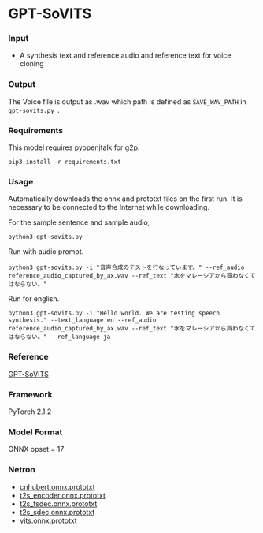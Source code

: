 # GPT-SoVITS

### Input
- A synthesis text and reference audio and reference text for voice cloning

### Output
The Voice file is output as .wav which path is defined as `SAVE_WAV_PATH` in `gpt-sovits.py `.

### Requirements
This model requires pyopenjtalk for g2p.

```
pip3 install -r requirements.txt
```

### Usage
Automatically downloads the onnx and prototxt files on the first run. It is necessary to be connected to the Internet while downloading.

For the sample sentence and sample audio,
```
python3 gpt-sovits.py 
```

Run with audio prompt.

```
python3 gpt-sovits.py -i "音声合成のテストを行なっています。" --ref_audio reference_audio_captured_by_ax.wav --ref_text "水をマレーシアから買わなくてはならない。"
```

Run for english.

```
python3 gpt-sovits.py -i "Hello world. We are testing speech synthesis." --text_language en --ref_audio reference_audio_captured_by_ax.wav --ref_text "水をマレーシアから買わなくてはならない。" --ref_language ja
```

### Reference
[GPT-SoVITS](https://github.com/RVC-Boss/GPT-SoVITS)

### Framework
PyTorch 2.1.2

### Model Format
ONNX opset = 17

### Netron

- [cnhubert.onnx.prototxt](https://netron.app/?url=https://storage.googleapis.com/ailia-models/gpt-sovits/cnhubert.onnx.prototxt)
- [t2s_encoder.onnx.prototxt](https://netron.app/?url=https://storage.googleapis.com/ailia-models/gpt-sovits/t2s_encoder.onnx.prototxt)
- [t2s_fsdec.onnx.prototxt](https://netron.app/?url=https://storage.googleapis.com/ailia-models/gpt-sovits/t2s_fsdec.onnx.prototxt)
- [t2s_sdec.onnx.prototxt](https://netron.app/?url=https://storage.googleapis.com/ailia-models/gpt-sovits/t2s_sdec.onnx.prototxt)
- [vits.onnx.prototxt](https://netron.app/?url=https://storage.googleapis.com/ailia-models/gpt-sovits/vits.onnx.prototxt)
